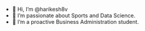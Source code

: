 - 👋 Hi, I’m @harikesh8v
- 👀 I’m passionate about Sports and Data Science.
- 🌱 I’m a proactive Business Administration student.

<!---
harikesh8v/harikesh8v is a ✨ special ✨ repository because its `README.md` (this file) appears on your GitHub profile.
You can click the Preview link to take a look at your changes.
--->
